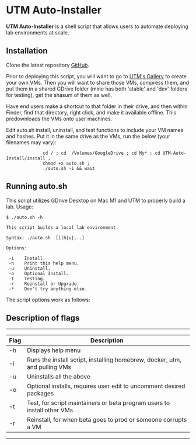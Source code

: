 # UTM Auto-Installer

**UTM Auto-Installer** is a shell script that allows users to automate deploying lab environments at scale.

## Installation

Clone the latest repository [GitHub](https://github.com/nicknac_nic/UTM-Auto).

Prior to deploying this script, you will want to go to [UTM's Gallery](https://mac.getutm.app/gallery/) to create your own VMs. Then you will want to share those VMs, compress them, and put them in a shared GDrive folder (mine has both 'stable' and 'dev' folders for testing), get the shasum of them as well.

Have end users make a shortcut to that folder in their drive, and then within Finder, find that directory, right click, and make it available offline. This predownloads the VMs onto user machines.

Edit auto.sh install, uninstall, and test functions to include your VM names and hashes. Put it in the same drive as the VMs, run the below (your filenames may vary):

                  cd / ; cd  /Volumes/GoogleDrive ; cd My* ; cd UTM-Auto-Install/install ;
                  chmod +x auto.sh ;
                  ./auto.sh -i && wait 



## Running auto.sh

This script utilizes GDrive Desktop on Mac M1 and UTM to properly build a lab. Usage:

```
$ ./auto.sh -h

This script builds a local lab environment.

Syntax: ./auto.sh -[i|h|u|...]

Options:

 -i    Install.
 -h    Print this help menu.
 -u    Uninstall.
 -o    Optional Install.
 -t    Testing.
 -r    Reinstall or Upgrade.
 -*    Don't try anything else.

```

The script options work as follows:

## Description of flags

_____________________________________________________________________________________________
| Flag      | Description                                                                   |
| --------- | ----------------------------------------------------------------------------- |
| -h        | Displays help menu                                                            |
| -i        | Runs the install script, installing homebrew, docker, utm, and pulling VMs    |
| -u        | Uninstalls all the above                                                      |
| -o        | Optional installs, requires user edit to uncomment desired packages           |
| -t        | Test, for script maintainers or beta program users to install other VMs       |
| -r        | Reinstall, for when beta goes to prod or someone corrupts a VM                |
---------------------------------------------------------------------------------------------
